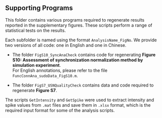 ## Supporting Programs

This folder contains various programs required to regenerate results reported in the supplementary figures. These scripts perform a range of statistical tests on the results.

Each subfolder is named using the format `AnalysisName_FigNo`. We provide two versions of all code: one in English and one in Chinese.

- The folder `FigS10_SyncAnaCheck` contains code for regenerating **Figure S10: Assessment of synchronization normalization method by simulation experiment**.  
  For English annotations, please refer to the file `FuncConnAna_sudoData_FigS10.m`.

- The folder `FigS7_USNQualityCheck` contains data and code required to regenerate **Figure S7**.

The scripts `GetIntensity` and `GetSpike` were used to extract intensity and spike values from `.mat` files and save them in `.xlsx` format, which is the required input format for some of the analysis scripts.
